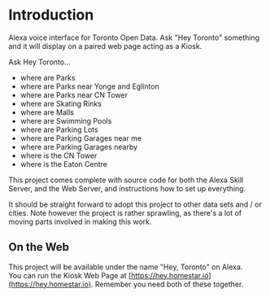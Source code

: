 # Introduction

Alexa voice interface for Toronto Open Data.
Ask "Hey Toronto" something and it will display
on a paired web page acting as a Kiosk.

Ask Hey Toronto…

* where are Parks
* where are Parks near Yonge and Eglinton
* where are Parks near CN Tower
* where are Skating Rinks
* where are Malls
* where are Swimming Pools
* where are Parking Lots
* where are Parking Garages near me
* where are Parking Garages nearby
* where is the CN Tower
* where is the Eaton Centre

This project comes complete with source code for both the 
Alexa Skill Server, and the Web Server, and instructions
how to set up everything.

It should be straight forward to adopt this project
to other data sets and / or cities. 
Note however the project is rather sprawling, as
there&apos;s a lot of moving parts involved in making this work.

## On the Web

This project will be available under the name "Hey, Toronto"
on Alexa.  
You can run the Kiosk Web Page at
[https://hey.homestar.io](https://hey.homestar.io).
Remember you need both of these together.
